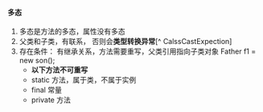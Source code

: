 #### 多态

1. 多态是方法的多态，属性没有多态
2. 父类和子类，有联系， 否则会**类型转换异常**[^ CalssCastExpection]
3. 存在条件： 有继承关系，方法需要重写，父类引用指向子类对象   Father f1 = new son();
   - **以下方法不可重写**
   - static 方法，属于类，不属于实例
   - final 常量
   - private 方法